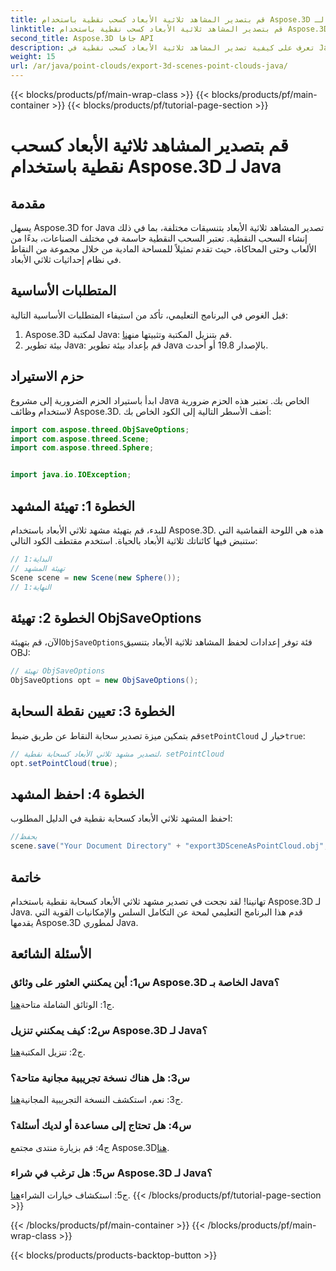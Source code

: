 ```yaml
---
title: قم بتصدير المشاهد ثلاثية الأبعاد كسحب نقطية باستخدام Aspose.3D لـ Java
linktitle: قم بتصدير المشاهد ثلاثية الأبعاد كسحب نقطية باستخدام Aspose.3D لـ Java
second_title: Aspose.3D جافا API
description: تعرف على كيفية تصدير المشاهد ثلاثية الأبعاد كسحب نقطية في Java باستخدام Aspose.3D. قم بتحسين تطبيقاتك باستخدام الرسومات والتصورات ثلاثية الأبعاد القوية.
weight: 15
url: /ar/java/point-clouds/export-3d-scenes-point-clouds-java/
---
```


{{< blocks/products/pf/main-wrap-class >}}
{{< blocks/products/pf/main-container >}}
{{< blocks/products/pf/tutorial-page-section >}}

# قم بتصدير المشاهد ثلاثية الأبعاد كسحب نقطية باستخدام Aspose.3D لـ Java

## مقدمة

يسهل Aspose.3D for Java تصدير المشاهد ثلاثية الأبعاد بتنسيقات مختلفة، بما في ذلك إنشاء السحب النقطية. تعتبر السحب النقطية حاسمة في مختلف الصناعات، بدءًا من الألعاب وحتى المحاكاة، حيث تقدم تمثيلاً للمساحة المادية من خلال مجموعة من النقاط في نظام إحداثيات ثلاثي الأبعاد.

## المتطلبات الأساسية

قبل الغوص في البرنامج التعليمي، تأكد من استيفاء المتطلبات الأساسية التالية:

1.  Aspose.3D لمكتبة Java: قم بتنزيل المكتبة وتثبيتها من[هنا](https://releases.aspose.com/3d/java/).
2. بيئة تطوير Java: قم بإعداد بيئة تطوير Java بالإصدار 19.8 أو أحدث.

## حزم الاستيراد

ابدأ باستيراد الحزم الضرورية إلى مشروع Java الخاص بك. تعتبر هذه الحزم ضرورية لاستخدام وظائف Aspose.3D. أضف الأسطر التالية إلى الكود الخاص بك:

```java
import com.aspose.threed.ObjSaveOptions;
import com.aspose.threed.Scene;
import com.aspose.threed.Sphere;


import java.io.IOException;
```

## الخطوة 1: تهيئة المشهد

للبدء، قم بتهيئة مشهد ثلاثي الأبعاد باستخدام Aspose.3D. هذه هي اللوحة القماشية التي ستنبض فيها كائناتك ثلاثية الأبعاد بالحياة. استخدم مقتطف الكود التالي:

```java
// البداية:1
// تهيئة المشهد
Scene scene = new Scene(new Sphere());
// النهاية:1
```

## الخطوة 2: تهيئة ObjSaveOptions

 الآن، قم بتهيئة`ObjSaveOptions`فئة توفر إعدادات لحفظ المشاهد ثلاثية الأبعاد بتنسيق OBJ:

```java
// تهيئة ObjSaveOptions
ObjSaveOptions opt = new ObjSaveOptions();
```

## الخطوة 3: تعيين نقطة السحابة

 قم بتمكين ميزة تصدير سحابة النقاط عن طريق ضبط`setPointCloud` خيار ل`true`:

```java
// لتصدير مشهد ثلاثي الأبعاد كسحابة نقطية، setPointCloud
opt.setPointCloud(true);
```

## الخطوة 4: احفظ المشهد

احفظ المشهد ثلاثي الأبعاد كسحابة نقطية في الدليل المطلوب:

```java
//يحفظ
scene.save("Your Document Directory" + "export3DSceneAsPointCloud.obj", opt);
```

## خاتمة

تهانينا! لقد نجحت في تصدير مشهد ثلاثي الأبعاد كسحابة نقطية باستخدام Aspose.3D لـ Java. قدم هذا البرنامج التعليمي لمحة عن التكامل السلس والإمكانيات القوية التي يقدمها Aspose.3D لمطوري Java.

## الأسئلة الشائعة

### س1: أين يمكنني العثور على وثائق Aspose.3D الخاصة بـ Java؟

 ج1: الوثائق الشاملة متاحة[هنا](https://reference.aspose.com/3d/java/).

### س2: كيف يمكنني تنزيل Aspose.3D لـ Java؟

 ج2: تنزيل المكتبة[هنا](https://releases.aspose.com/3d/java/).

### س3: هل هناك نسخة تجريبية مجانية متاحة؟

 ج3: نعم، استكشف النسخة التجريبية المجانية[هنا](https://releases.aspose.com/).

### س4: هل تحتاج إلى مساعدة أو لديك أسئلة؟

 ج4: قم بزيارة منتدى مجتمع Aspose.3D[هنا](https://forum.aspose.com/c/3d/18).

### س5: هل ترغب في شراء Aspose.3D لـ Java؟

 ج5: استكشاف خيارات الشراء[هنا](https://purchase.aspose.com/buy).
{{< /blocks/products/pf/tutorial-page-section >}}

{{< /blocks/products/pf/main-container >}}
{{< /blocks/products/pf/main-wrap-class >}}

{{< blocks/products/products-backtop-button >}}
